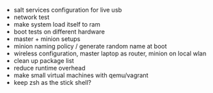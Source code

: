 - salt services configuration for live usb
- network test
- make system load itself to ram
- boot tests on different hardware
- master + minion setups
- minion naming policy / generate random name at boot
- wireless configuration, master laptop as router, minion on local wlan
- clean up package list
- reduce runtime overhead
- make small virtual machines with qemu/vagrant
- keep zsh as the stick shell?